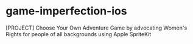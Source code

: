# game-imperfection-ios
[PROJECT] Choose Your Own Adventure Game by advocating Women's Rights for people of all backgrounds using Apple SpriteKit

